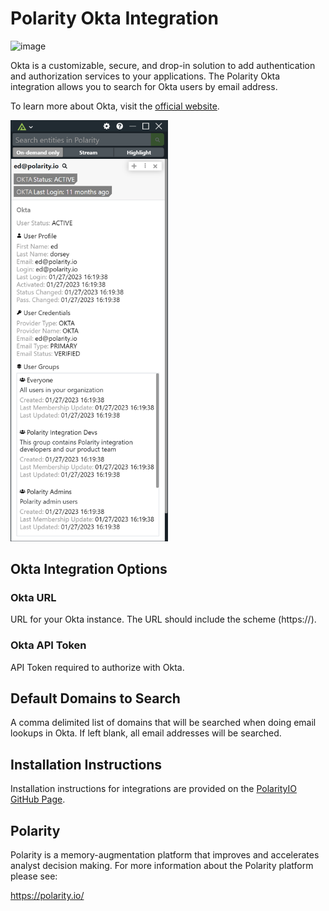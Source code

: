 # Polarity Okta Integration

![image](https://img.shields.io/badge/status-beta-green.svg)

Okta is a customizable, secure, and drop-in solution to add authentication and authorization services to your applications. The Polarity Okta integration allows you to search for Okta users by email address.

To learn more about Okta, visit the [official website](https://www.okta.com/).

<img src="images/overlay.png" width="50%">

## Okta Integration Options

### Okta URL

URL for your Okta instance.  The URL should include the scheme (https://).

### Okta API Token

API Token required to authorize with Okta.

## Default Domains to Search

A comma delimited list of domains that will be searched when doing email lookups in Okta. If left blank, all email addresses will be searched.

## Installation Instructions

Installation instructions for integrations are provided on the [PolarityIO GitHub Page](https://polarityio.github.io/).

## Polarity

Polarity is a memory-augmentation platform that improves and accelerates analyst decision making. For more information about the Polarity platform please see:

https://polarity.io/
